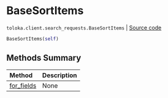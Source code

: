 # BaseSortItems
`toloka.client.search_requests.BaseSortItems` | [Source code](https://github.com/Toloka/toloka-kit/blob/v0.1.26/src/client/search_requests.py#L114)

```python
BaseSortItems(self)
```

## Methods Summary

| Method | Description |
| :------| :-----------|
[for_fields](toloka.client.search_requests.BaseSortItems.for_fields.md)| None
